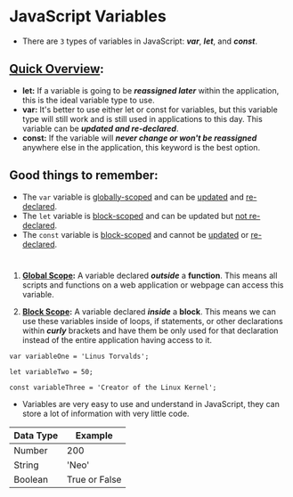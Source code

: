 # JavaScript Variables

- There are `3` types of variables in JavaScript: ***var***, ***let***, and ***const***.
 
## <ins>Quick Overview</ins>:

   - **let:** If a variable is going to be ***reassigned later*** within the application, this is the ideal variable type to use.
   - **var:** It's better to use either let or const for variables, but this variable type will still work and is still used in applications to this day. This variable can be ***updated and re-declared***.
   - **const:** If the variable will ***never change or won't be reassigned*** anywhere else in the application, this keyword is the best option.

## Good things to remember:

   - The `var` variable is <ins>globally-scoped</ins> and can be <ins>updated</ins> and <ins>re-declared</ins>.
   - The `let` variable is <ins>block-scoped</ins> and can be updated but <ins>not re-declared</ins>.
   - The `const` variable is <ins>block-scoped</ins> and cannot be <ins>updated</ins> or <ins>re-declared</ins>.

#

1. **<ins>Global Scope</ins>:** A variable declared ***outside*** a **function**. This means all scripts and functions on a web application or webpage can access this variable.

2. **<ins>Block Scope</ins>:** A variable declared ***inside*** a **block**. This means we can use these variables inside of loops, if statements, or other declarations within ***curly*** brackets and have them be only used for that declaration instead of the entire application having access to it.

```
var variableOne = 'Linus Torvalds';

let variableTwo = 50;

const variableThree = 'Creator of the Linux Kernel';
```

- Variables are very easy to use and understand in JavaScript, they can store a lot of information with very little code.

|Data Type|	Example|
|--|-- |
|Number	|200|
|String	|'Neo'|
|Boolean|	True or False|



